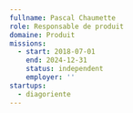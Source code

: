 ```yaml
---
fullname: Pascal Chaumette
role: Responsable de produit
domaine: Produit
missions:
  - start: 2018-07-01
    end: 2024-12-31
    status: independent
    employer: ''
startups:
  - diagoriente
---
```

